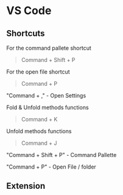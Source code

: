 # VS Code 


## Shortcuts


For the command pallete shortcut
> Command + Shift + P


For the open file shortcut
> Command + P


"Command  + ," - Open Settings


Fold & Unfold methods functions
> Command + K


Unfold methods functions
> Command + J

"Command + Shift + P" - Command Pallette

"Command  + P" - Open File / folder


## Extension


